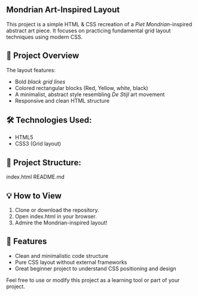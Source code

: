 ## Mondrian Art-Inspired Layout

This project is a simple HTML & CSS recreation of a *Piet Mondrian*-inspired abstract art piece. It focuses on practicing fundamental grid layout techniques using modern CSS.

## 🎨 Project Overview

The layout features:

- Bold *black grid lines* 
- Colored rectangular blocks (Red, Yellow, white, black)
- A minimalist, abstract style resembling *De Stijl* art movement
- Responsive and clean HTML structure

## 🛠 Technologies Used:

- HTML5
- CSS3 (Grid layout)

## 📂 Project Structure:

index.html
README.md

## 💡 How to View

1. Clone or download the repository.
2. Open index.html in your browser.
3. Admire the Mondrian-inspired layout!

## 🚀 Features

- Clean and minimalistic code structure
- Pure CSS layout without external frameworks
- Great beginner project to understand CSS positioning and design

Feel free to use or modify this project as a learning tool or part of your project.
